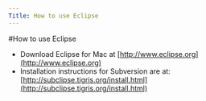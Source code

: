 ```yaml
---
Title: How to use Eclipse
---
```

#How to use Eclipse

-  Download Eclipse for Mac at [http://www.eclipse.org](http://www.eclipse.org)
-  Installation instructions for Subversion are at: [http://subclipse.tigris.org/install.html](http://subclipse.tigris.org/install.html)
